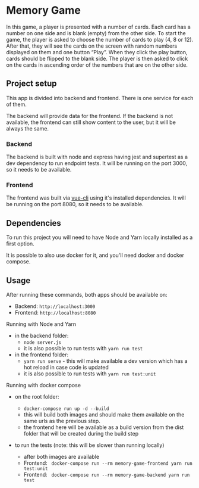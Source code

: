 # Memory Game

In this game, a player is presented with a number of cards. Each card has a number on one side and
is blank (empty) from the other side. To start the game, the player is asked to choose the number
of cards to play (4, 8 or 12). After that, they will see the cards on the screen with random numbers
displayed on them and one button “Play”.
When they click the play button, cards should be flipped to the blank side. The player is then asked
to click on the cards in ascending order of the numbers that are on the other side.

## Project setup

This app is divided into backend and frontend. There is one service for each of them.

The backend will provide data for the frontend. If the backend is not available, the frontend can still
show content to the user, but it will be always the same.

### Backend

The backend is built with node and express having jest and supertest as a dev dependency to run
endpoint tests.
It will be running on the port 3000, so it needs to be available.

### Frontend

The frontend was built via [vue-cli](https://cli.vuejs.org/) using it's installed dependencies.
It will be running on the port 8080, so it needs to be available.

## Dependencies

To run this project you will need to have Node and Yarn locally installed as a first option.

It is possible to also use docker for it, and you'll need docker and docker compose.

## Usage

After running these commands, both apps should be available on:
* Backend: `http://localhost:3000`
* Frontend: `http://localhost:8080`

Running with Node and Yarn
* in the backend folder:
    * `node server.js`
    * it is also possible to run tests with `yarn run test`
* in the frontend folder:
    * `yarn run serve` - this will make available a dev version which has a hot reload in case code is updated
    * it is also possible to run tests with `yarn run test:unit`
    
Running with docker compose
* on the root folder:
    * `docker-compose run up -d --build`
    * this will build both images and should make them available on the same urls as the previous step.
    * the frontend here will be available as a build version from the dist folder that will be created during the build step
    
* to run the tests (note: this will be slower than running locally)
    * after both images are available
    * Frontend: ` docker-compose run --rm memory-game-frontend yarn run test:unit`
    * Frontend: ` docker-compose run --rm memory-game-backend yarn run test`
    
    
    

